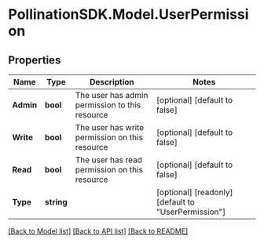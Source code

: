 
# PollinationSDK.Model.UserPermission

## Properties

Name | Type | Description | Notes
------------ | ------------- | ------------- | -------------
**Admin** | **bool** | The user has admin permission to this resource | [optional] [default to false]
**Write** | **bool** | The user has write permission on this resource | [optional] [default to false]
**Read** | **bool** | The user has read permission on this resource | [optional] [default to false]
**Type** | **string** |  | [optional] [readonly] [default to "UserPermission"]

[[Back to Model list]](../README.md#documentation-for-models)
[[Back to API list]](../README.md#documentation-for-api-endpoints)
[[Back to README]](../README.md)

